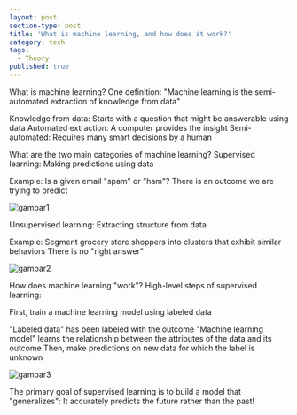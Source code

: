 ```yaml
---
layout: post
section-type: post
title: 'What is machine learning, and how does it work?'
category: tech
tags:
  - Theory
published: true
---
```

What is machine learning?
One definition: "Machine learning is the semi-automated extraction of knowledge from data"

Knowledge from data: Starts with a question that might be answerable using data
Automated extraction: A computer provides the insight
Semi-automated: Requires many smart decisions by a human

What are the two main categories of machine learning?
Supervised learning: Making predictions using data

Example: Is a given email "spam" or "ham"?
There is an outcome we are trying to predict

![gambar1]({{site.baseurl}}/img/10.jpg)

Unsupervised learning: Extracting structure from data

Example: Segment grocery store shoppers into clusters that exhibit similar behaviors
There is no "right answer"

![gambar2]({{site.baseurl}}/img/11.jpg)

How does machine learning "work"?
High-level steps of supervised learning:

First, train a machine learning model using labeled data

"Labeled data" has been labeled with the outcome
"Machine learning model" learns the relationship between the attributes of the data and its outcome
Then, make predictions on new data for which the label is unknown

![gambar3]({{site.baseurl}}/img/12.jpg)

The primary goal of supervised learning is to build a model that "generalizes": It accurately predicts the future rather than the past!
